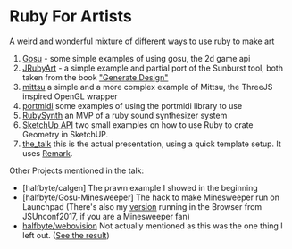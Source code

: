 # Ruby For Artists

A weird and wonderful mixture of different ways to use ruby to make art

1. [Gosu](gosu/) - some simple examples of using gosu, the 2d game api
1. [JRubyArt](jruby_art/) - a simple example and partial port of the Sunburst tool, both taken from the book ["Generate Design"](http://www.generative-gestaltung.de/)
1. [mittsu](mittsu/) a simple and a more complex example of Mittsu, the ThreeJS inspired OpenGL wrapper
1. [portmidi](portmidi/) some examples of using the portmidi library to use
1. [RubySynth](rubysynth/) an MVP of a ruby sound synthesizer system
1. [SketchUp API](sketchup_api/) two small examples on how to use Ruby to crate Geometry in SketchUP.
1. [the_talk](the_talk/) this is the actual presentation, using a quick template setup. It uses [Remark](https://github.com/gnab/remark).

Other Projects mentioned in the talk:

- [halfbyte/calgen] The prawn example I showed in the beginning
- [halfbyte/Gosu-Minesweeper] The hack to make Minesweeper run on Launchpad (There's also my [version](https://github.com/halfbyte/padsweeper/) running in the Browser from JSUnconf2017, if you are a Minesweeper fan)
- [halfbyte/webovision](https://github.com/halfbyte/webovision) Not actually mentioned as this was the one thing I left out. ([See the result](https://pixelpoke.de/webovision/))
